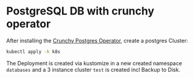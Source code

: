 # PostgreSQL DB with crunchy operator

After installing the [Crunchy Postgres Operator](https://github.com/mkoellges/postgres-operator-examples), create a postgres Cluster:

```sh
kubectl apply -k k8s
```

The Deployment is created via kustomize in a new created namespace `databases` and a 3 instance cluster `test` is created incl Backup to Disk.
